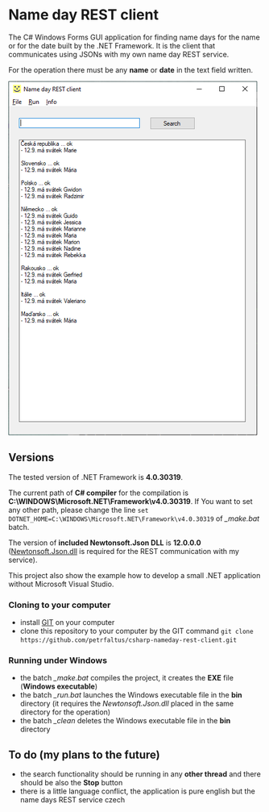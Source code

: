 # Name day REST client
The C# Windows Forms GUI application for finding name days for the name or for the date built by the .NET Framework. It is the client that communicates using JSONs with my own name day REST service.

For the operation there must be any **name** or **date** in the text field written.

![Application screenshot](application.screenshot.png)

## Versions
The tested version of .NET Framework is **4.0.30319**.

The current path of **C# compiler** for the compilation is **C:\WINDOWS\Microsoft.NET\Framework\v4.0.30319**. If You want to set any other path, please change the line `set DOTNET_HOME=C:\WINDOWS\Microsoft.NET\Framework\v4.0.30319` of *_make.bat* batch.

The version of **included Newtonsoft.Json DLL** is **12.0.0.0** ([Newtonsoft.Json.dll] is required for the REST communication with my service).

This project also show the example how to develop a small .NET application without Microsoft Visual Studio.

### Cloning to your computer
- install [GIT] on your computer
- clone this repository to your computer by the GIT command `git clone https://github.com/petrfaltus/csharp-nameday-rest-client.git`

### Running under Windows
- the batch *_make.bat* compiles the project, it creates the **EXE** file (**Windows executable**)
- the batch *_run.bat* launches the Windows executable file in the **bin** directory (it requires the *Newtonsoft.Json.dll* placed in the same directory for the operation)
- the batch *_clean* deletes the Windows executable file in the **bin** directory

## To do (my plans to the future)
- the search functionality should be running in any **other thread** and there should be also the **Stop** button
- there is a little language conflict, the application is pure english but the name days REST service czech


[Newtonsoft.Json.dll]: <https://www.newtonsoft.com/>
[GIT]: <https://git-scm.com/>
